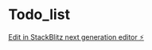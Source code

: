 # Todo_list

[Edit in StackBlitz next generation editor ⚡️](https://stackblitz.com/~/github.com/mohmadnavruzov084/Todo_list)